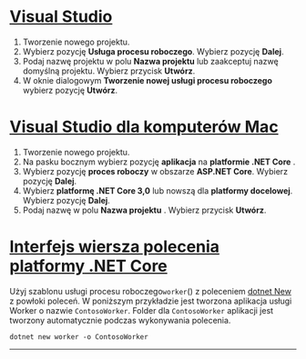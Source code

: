 # <a name="visual-studio"></a>[Visual Studio](#tab/visual-studio)

1. Tworzenie nowego projektu.
1. Wybierz pozycję **Usługa procesu roboczego**. Wybierz pozycję **Dalej**.
1. Podaj nazwę projektu w polu **Nazwa projektu** lub zaakceptuj nazwę domyślną projektu. Wybierz przycisk **Utwórz**.
1. W oknie dialogowym **Tworzenie nowej usługi procesu roboczego** wybierz pozycję **Utwórz**.

# <a name="visual-studio-for-mac"></a>[Visual Studio dla komputerów Mac](#tab/visual-studio-mac)

1. Tworzenie nowego projektu.
1. Na pasku bocznym wybierz pozycję **aplikacja** na **platformie .NET Core** .
1. Wybierz pozycję **proces roboczy** w obszarze **ASP.NET Core**. Wybierz pozycję **Dalej**.
1. Wybierz **platformę .NET Core 3,0** lub nowszą dla **platformy docelowej**. Wybierz pozycję **Dalej**.
1. Podaj nazwę w polu **Nazwa projektu** . Wybierz przycisk **Utwórz**.

# <a name="net-core-cli"></a>[Interfejs wiersza polecenia platformy .NET Core](#tab/netcore-cli)

Użyj szablonu usługi procesu roboczego`worker`() z poleceniem [dotnet New](/dotnet/core/tools/dotnet-new) z powłoki poleceń. W poniższym przykładzie jest tworzona aplikacja usługi Worker o nazwie `ContosoWorker`. Folder dla `ContosoWorker` aplikacji jest tworzony automatycznie podczas wykonywania polecenia.

```dotnetcli
dotnet new worker -o ContosoWorker
```

---
